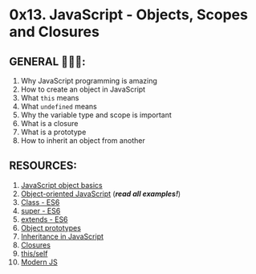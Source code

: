 # 0x13. JavaScript - Objects, Scopes and Closures

## GENERAL :open_book::open_book::open_book::

 <ol>
	<li>Why JavaScript programming is amazing</li>
	<li>How to create an object in JavaScript</li>
	<li>What <code>this</code> means</li>
	<li>What <code>undefined</code> means </li>
	<li>Why the variable type and scope is important</li>
	<li>What is a closure</li>
	<li>What is a prototype</li>
	<li>How to inherit an object from another</li>
</ol>

## RESOURCES:

 <ol>
	<li><a href="/rltoken/OJ4pU6uHwfCrAclbZsk_Hg" title="JavaScript object basics" target="_blank">JavaScript object basics</a> </li>
	<li><a href="/rltoken/Uqv-UMsBUpHWQZXBf5fn0g" title="Object-oriented JavaScript" target="_blank">Object-oriented JavaScript</a> (<em><strong>read all examples!</strong></em>)</li>
	<li><a href="/rltoken/zMWxOmGWEsOCldCKeDswCA" title="Class - ES6" target="_blank">Class - ES6</a> </li>
	<li><a href="/rltoken/DTMKogwFYEgUnpLrNvTcfQ" title="super - ES6" target="_blank">super - ES6</a> </li>
	<li><a href="/rltoken/fh2JHfNNa-HLnmfSdOo9TA" title="extends - ES6" target="_blank">extends - ES6</a> </li>
	<li><a href="/rltoken/lrlwnQMM82RimJJcfLao5w" title="Object prototypes" target="_blank">Object prototypes</a> </li>
	<li><a href="/rltoken/LDpXxzBrdmmXAHoNrWwLxg" title="Inheritance in JavaScript" target="_blank">Inheritance in JavaScript</a> </li>
	<li><a href="/rltoken/qDa7F8060Jlhe3DZZitY4A" title="Closures" target="_blank">Closures</a> </li>
	<li><a href="/rltoken/ockP7FQKKmTRvfeAHw-XSw" title="this/self" target="_blank">this/self</a> </li>
	<li><a href="/rltoken/22mdHf9KeFhRQrLP-e1hPw" title="Modern JS" target="_blank">Modern JS</a> </li>
</ol>
